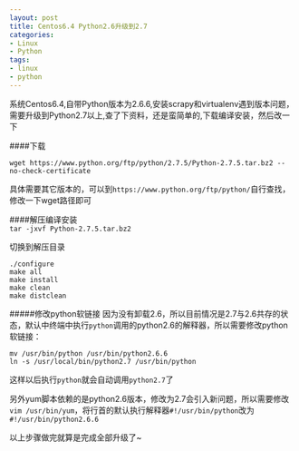 ```yaml
---
layout: post
title: Centos6.4 Python2.6升级到2.7
categories:
- Linux
- Python
tags:
- linux
- python
---
```


系统Centos6.4,自带Python版本为2.6.6,安装scrapy和virtualenv遇到版本问题，需要升级到Python2.7以上,查了下资料，还是蛮简单的,下载编译安装，然后改一下

####下载

`wget https://www.python.org/ftp/python/2.7.5/Python-2.7.5.tar.bz2 --no-check-certificate`

具体需要其它版本的，可以到`https://www.python.org/ftp/python/`自行查找，修改一下wget路径即可

####解压编译安装    
`tar -jxvf Python-2.7.5.tar.bz2`   

切换到解压目录   

`./configure  `   
`make all  `   
`make install  `   
`make clean  `   
`make distclean   `   


#####修改python软链接
因为没有卸载2.6，所以目前情况是2.7与2.6共存的状态，默认中终端中执行`python`调用的python2.6的解释器，所以需要修改python软链接：   

`mv /usr/bin/python /usr/bin/python2.6.6`    
`ln -s /usr/local/bin/python2.7 /usr/bin/python`    

这样以后执行`python`就会自动调用`python2.7`了

另外yum脚本依赖的是python2.6版本，修改为2.7会引入新问题，所以需要修改`vim /usr/bin/yum`，将行首的默认执行解释器`#!/usr/bin/python`改为`#!/usr/bin/python2.6.6`

以上步骤做完就算是完成全部升级了~


